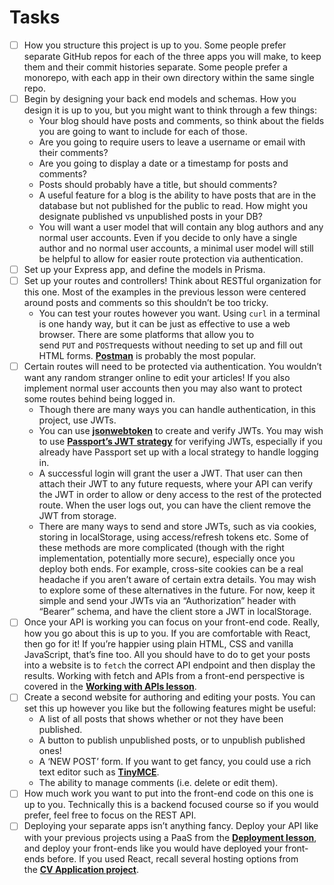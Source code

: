 # Tasks

- [ ] How you structure this project is up to you. Some people prefer separate GitHub repos for each of the three apps you will make, to keep them and their commit histories separate. Some people prefer a monorepo, with each app in their own directory within the same single repo.
- [ ] Begin by designing your back end models and schemas. How you design it is up to you, but you might want to think through a few things:
  - Your blog should have posts and comments, so think about the fields you are going to want to include for each of those.
  - Are you going to require users to leave a username or email with their comments?
  - Are you going to display a date or a timestamp for posts and comments?
  - Posts should probably have a title, but should comments?
  - A useful feature for a blog is the ability to have posts that are in the database but not published for the public to read. How might you designate published vs unpublished posts in your DB?
  - You will want a user model that will contain any blog authors and any normal user accounts. Even if you decide to only have a single author and no normal user accounts, a minimal user model will still be helpful to allow for easier route protection via authentication.
- [ ] Set up your Express app, and define the models in Prisma.
- [ ] Set up your routes and controllers! Think about RESTful organization for this one. Most of the examples in the previous lesson were centered around posts and comments so this shouldn’t be too tricky.
  - You can test your routes however you want. Using `curl` in a terminal is one handy way, but it can be just as effective to use a web browser. There are some platforms that allow you to send `PUT` and `POST`requests without needing to set up and fill out HTML forms. [**Postman**](https://www.postman.com/downloads/) is probably the most popular.
- [ ] Certain routes will need to be protected via authentication. You wouldn’t want any random stranger online to edit your articles! If you also implement normal user accounts then you may also want to protect some routes behind being logged in.
  - Though there are many ways you can handle authentication, in this project, use JWTs.
  - You can use [**jsonwebtoken**](https://github.com/auth0/node-jsonwebtoken) to create and verify JWTs. You may wish to use [**Passport’s JWT strategy**](https://github.com/mikenicholson/passport-jwt) for verifying JWTs, especially if you already have Passport set up with a local strategy to handle logging in.
  - A successful login will grant the user a JWT. That user can then attach their JWT to any future requests, where your API can verify the JWT in order to allow or deny access to the rest of the protected route. When the user logs out, you can have the client remove the JWT from storage.
  - There are many ways to send and store JWTs, such as via cookies, storing in localStorage, using access/refresh tokens etc. Some of these methods are more complicated (though with the right implementation, potentially more secure), especially once you deploy both ends. For example, cross-site cookies can be a real headache if you aren’t aware of certain extra details. You may wish to explore some of these alternatives in the future. For now, keep it simple and send your JWTs via an “Authorization” header with “Bearer” schema, and have the client store a JWT in localStorage.
- [ ] Once your API is working you can focus on your front-end code. Really, how you go about this is up to you. If you are comfortable with React, then go for it! If you’re happier using plain HTML, CSS and vanilla JavaScript, that’s fine too. All you should have to do to get your posts into a website is to `fetch` the correct API endpoint and then display the results. Working with fetch and APIs from a front-end perspective is covered in the [**Working with APIs lesson**](https://www.theodinproject.com/lessons/javascript-working-with-apis).
- [ ] Create a second website for authoring and editing your posts. You can set this up however you like but the following features might be useful:
  - A list of all posts that shows whether or not they have been published.
  - A button to publish unpublished posts, or to unpublish published ones!
  - A ‘NEW POST’ form. If you want to get fancy, you could use a rich text editor such as [**TinyMCE**](https://www.tiny.cloud/docs/tinymce/6/cloud-quick-start/).
  - The ability to manage comments (i.e. delete or edit them).
- [ ] How much work you want to put into the front-end code on this one is up to you. Technically this is a backend focused course so if you would prefer, feel free to focus on the REST API.
- [ ] Deploying your separate apps isn’t anything fancy. Deploy your API like with your previous projects using a PaaS from the [**Deployment lesson**](https://www.theodinproject.com/lessons/node-path-nodejs-deployment), and deploy your front-ends like you would have deployed your front-ends before. If you used React, recall several hosting options from the [**CV Application project**](https://www.theodinproject.com/lessons/node-path-react-new-cv-application).
